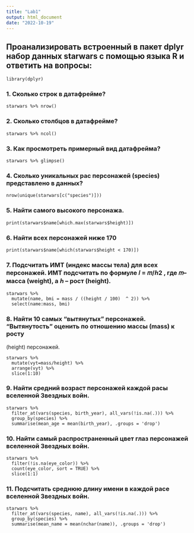 ```yaml
---
title: "Lab1"
output: html_document
date: "2022-10-19"
---
```



## Проанализировать встроенный в пакет dplyr набор данных starwars с помощью языка R и ответить на вопросы:

```{r}
library(dplyr)
```

### 1. Сколько строк в датафрейме?

```{r}
starwars %>% nrow()
```


### 2. Сколько столбцов в датафрейме?

```{r}
starwars %>% ncol()
```


### 3. Как просмотреть примерный вид датафрейма?

```{r}
starwars %>% glimpse()
```


### 4. Сколько уникальных рас персонажей (species) представлено в данных?

```{r}
nrow(unique(starwars[c("species")]))
```


### 5. Найти самого высокого персонажа.
```{r}
print(starwars$name[which.max(starwars$height)])
```

### 6. Найти всех персонажей ниже 170
```{r}
print(starwars$name[which(starwars$height < 170)])
```

### 7. Подсчитать ИМТ (индекс массы тела) для всех персонажей. ИМТ подсчитать по формуле 𝐼 = 𝑚/ℎ2 , где 𝑚– масса (weight), а ℎ – рост (height).
```{r}
starwars %>% 
  mutate(name, bmi = mass / ((height / 100)  ^ 2)) %>%
  select(name:mass, bmi)
```

### 8. Найти 10 самых “вытянутых” персонажей. “Вытянутость” оценить по отношению массы (mass) к росту
(height) персонажей.
```{r}
starwars %>% 
  mutate(vyt=mass/height) %>%
  arrange(vyt) %>% 
  slice(1:10)
``` 

### 9. Найти средний возраст персонажей каждой расы вселенной Звездных войн.
```{r}
starwars %>% 
  filter_at(vars(species, birth_year), all_vars(!is.na(.))) %>%
  group_by(species) %>% 
  summarise(mean_age = mean(birth_year), .groups = 'drop')
```

### 10. Найти самый распространенный цвет глаз персонажей вселенной Звездных войн.
```{r}
starwars %>% 
  filter(!is.na(eye_color)) %>%
  count(eye_color, sort = TRUE) %>%
  slice(1:1)
```

### 11. Подсчитать среднюю длину имени в каждой расе вселенной Звездных войн.
```{r}
starwars %>% 
  filter_at(vars(species, name), all_vars(!is.na(.))) %>%
  group_by(species) %>% 
  summarise(mean_name = mean(nchar(name)), .groups = 'drop')
```
